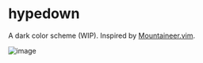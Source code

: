 # hypedown
A dark color scheme (WIP). Inspired by [Mountaineer.vim](https://github.com/TheNiteCoder/mountaineer.vim).

![image](https://user-images.githubusercontent.com/51033244/230528150-e0743002-e70f-496f-9fc8-e4a4a542d56e.png)
